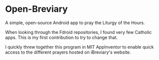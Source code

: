 # Open-Breviary
A simple, open-source Android app to pray the Liturgy of the Hours.


When looking through the Fdroid repositories, I found very few Catholic apps. This is my first contribution to try to change that.

I quickly threw together this program in MIT AppInventor to enable quick access to the different prayers hosted on iBreviary's website.
